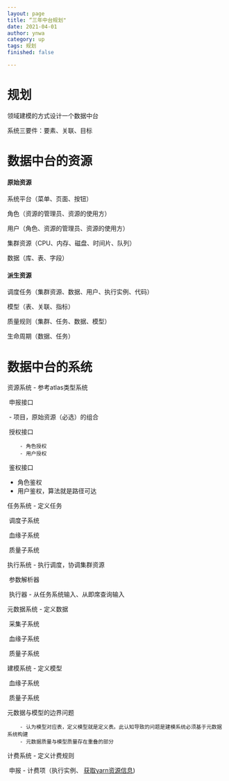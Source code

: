 ```yaml
---
layout: page
title: “三年中台规划"
date: 2021-04-01
author: ynwa
category: up
tags: 规划
finished: false

---
```




# 规划

领域建模的方式设计一个数据中台

系统三要件：要素、关联、目标



# 数据中台的资源

#### 原始资源

系统平台（菜单、页面、按钮）

角色（资源的管理员、资源的使用方）

用户（角色、资源的管理员、资源的使用方）

集群资源（CPU、内存、磁盘、时间片、队列）

数据（库、表、字段）

#### 派生资源

调度任务（集群资源、数据、用户、执行实例、代码）

模型（表、关联、指标）

质量规则（集群、任务、数据、模型）

生命周期（数据、任务）

# 数据中台的系统

资源系统 - 参考atlas类型系统

​	申报接口

​		- 项目，原始资源（必选）的组合

​	授权接口

		- 角色授权
		- 用户授权

​	鉴权接口

- 角色鉴权
- 用户鉴权，算法就是路径可达

任务系统 - 定义任务

​	调度子系统

​	血缘子系统

​	质量子系统

执行系统 - 执行调度，协调集群资源

​	参数解析器

​	执行器 - 从任务系统输入、从即席查询输入

元数据系统 - 定义数据

​	采集子系统

​	血缘子系统

​	质量子系统

建模系统 - 定义模型

​	血缘子系统

​	质量子系统

元数据与模型的边界问题 

		- 认为模型对应表，定义模型就是定义表。此认知导致的问题是建模系统必须基于元数据系统构建
		- 元数据质量与模型质量存在重叠的部分

计费系统 - 定义计费规则

​	申报 - 计费项（执行实例、 [获取yarn资源信息](http://b-datarm.souche-inc.com/ws/v1/cluster/apps/application_1617101520110_52891/))











